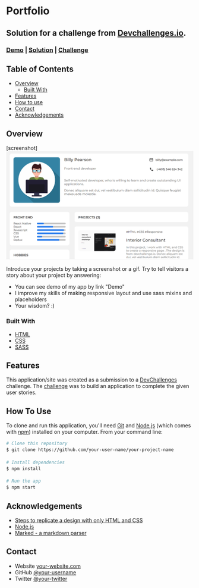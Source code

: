 <!-- Please update value in the {}  -->

# Portfolio

## Solution for a challenge from  <a href="http://devchallenges.io" target="_blank">Devchallenges.io</a>.

### [Demo](link) |  [Solution](your-url-to-the-solution) | [Challenge](https://devchallenges.io/challenges/5ZnOYsSXM24JWnCsNFlt)

  </h3>
</div>

<!-- TABLE OF CONTENTS -->

## Table of Contents

- [Overview](#overview)
    - [Built With](#built-with)
- [Features](#features)
- [How to use](#how-to-use)
- [Contact](#contact)
- [Acknowledgements](#acknowledgements)

<!-- OVERVIEW -->

## Overview

[screenshot]![img.png](img.png)

Introduce your projects by taking a screenshot or a gif. Try to tell visitors a story about your project by answering:

- You can see demo of my app by link "Demo"
- I improve my skills of making responsive layout and use sass mixins and placeholders
- Your wisdom? :)

### Built With

<!-- This section should list any major frameworks that you built your project using. Here are a few examples.-->

- [HTML](https://htmlreference.io/)
- [CSS](https://cssreference.io/)
- [SASS](https://sass-lang.com/)

## Features

<!-- List the features of your application or follow the template. Don't share the figma file here :) -->

This application/site was created as a submission to a [DevChallenges](https://devchallenges.io/challenges) challenge.
The [challenge](https://devchallenges.io/challenges/5ZnOYsSXM24JWnCsNFlt) was to build an application to complete the
given user stories.

## How To Use

<!-- Example: -->

To clone and run this application, you'll need [Git](https://git-scm.com)
and [Node.js](https://nodejs.org/en/download/) (which comes with [npm](http://npmjs.com)) installed on your computer.
From your command line:

```bash
# Clone this repository
$ git clone https://github.com/your-user-name/your-project-name

# Install dependencies
$ npm install

# Run the app
$ npm start
```

## Acknowledgements

<!-- This section should list any articles or add-ons/plugins that helps you to complete the project. This is optional but it will help you in the future. For example: -->

- [Steps to replicate a design with only HTML and CSS](https://devchallenges-blogs.web.app/how-to-replicate-design/)
- [Node.js](https://nodejs.org/)
- [Marked - a markdown parser](https://github.com/chjj/marked)

## Contact

- Website [your-website.com](https://{your-web-site-link})
- GitHub [@your-username](https://{github.com/your-usermame})
- Twitter [@your-twitter](https://{twitter.com/your-username})